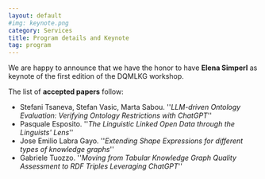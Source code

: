 ```yaml
---
layout: default
#img: keynote.png
category: Services
title: Program details and Keynote
tag: program
---
```

We are happy to announce that we have the honor to have **Elena Simperl** as keynote of the first edition of the DQMLKG workshop.

The list of **accepted papers** follow:
- Stefani Tsaneva, Stefan Vasic, Marta Sabou. ''*LLM-driven Ontology Evaluation: Verifying Ontology Restrictions with ChatGPT*''
- Pasquale Esposito. ''*The Linguistic Linked Open Data through the Linguists' Lens*''
- Jose Emilio Labra Gayo. ''*Extending Shape Expressions for different types of knowledge graphs*''
- Gabriele Tuozzo. ''*Moving from Tabular Knowledge Graph Quality Assessment to RDF Triples Leveraging ChatGPT*''


